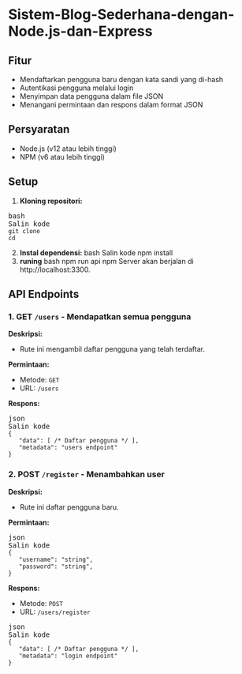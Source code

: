 # Sistem-Blog-Sederhana-dengan-Node.js-dan-Express

## Fitur

* Mendaftarkan pengguna baru dengan kata sandi yang di-hash
* Autentikasi pengguna melalui login
* Menyimpan data pengguna dalam file JSON
* Menangani permintaan dan respons dalam format JSON

## Persyaratan

* Node.js (v12 atau lebih tinggi)
* NPM (v6 atau lebih tinggi)

## Setup

1. **Kloning repositori:**

<pre><div dir="auto"><div dir="auto">bash</div><div dir="auto"><div dir="auto"><div dir="auto"><span>Salin kode</span></div></div></div><div dir="ltr"><code>git clone 
cd</code></div></div></pre>

2. **Instal dependensi:**
   bash
   Salin kode
   npm install
3. **runing**
   bash
   npm run api
   npm
   Server akan berjalan di http://localhost:3300.

## API Endpoints

### 1. **GET `/users`** - Mendapatkan semua pengguna

**Deskripsi:**

* Rute ini mengambil daftar pengguna yang telah terdaftar.

**Permintaan:**

* Metode: `GET`
* URL: `/users`

**Respons:**

<pre><div dir="auto"><div dir="auto">json</div><div dir="auto"><div dir="auto"><div dir="auto"><span>Salin kode</span></div></div></div><div dir="ltr"><code>{
   "data": [ /* Daftar pengguna */ ],
   "metadata": "users endpoint"
}
</code></div></div></pre>

### 2. **POST `/register`** - Menambahkan user

**Deskripsi:**

* Rute ini daftar pengguna baru.

**Permintaan:**

<pre><div dir="auto"><div dir="auto">json</div><div dir="auto"><div dir="auto"><div dir="auto"><span>Salin kode</span></div></div></div><div dir="ltr"><code>{
   "username": "string",
   "password": "string",
}
</code></div></div></pre>

**Respons:**

* Metode: `POST`
* URL: `/users/register`

<pre><div dir="auto"><div dir="auto">json</div><div dir="auto"><div dir="auto"><div dir="auto"><span>Salin kode</span></div></div></div><div dir="ltr"><code>{
   "data": [ /* Daftar pengguna */ ],
   "metadata": "login endpoint"
}
</code></div></div></pre>
